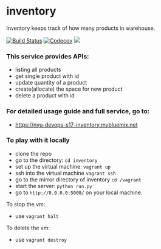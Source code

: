 # inventory
Inventory keeps track of how many products in warehouse.

[![Build Status](https://travis-ci.org/devops-foxtrot-s17/inventory.svg?branch=master)](https://travis-ci.org/devops-foxtrot-s17/inventory)
[![Codecov](https://img.shields.io/codecov/c/github/devops-foxtrot-s17/inventory.svg)]()
<a href="https://zenhub.com"><img src="https://raw.githubusercontent.com/ZenHubIO/support/master/zenhub-badge.png"></a>

### This service provides APIs:
- listing all products
- get single product with id
- update quantity of a product
- create(allocate) the space for new product
- delete a product with id

### For detailed usage guide and full service, go to:
-  https://nyu-devops-s17-inventory.mybluemix.net

### To play with it locally
- clone the repo
- go to the directory: ```cd inventory```
- set up the virtual machine: ```vagrant up```
- ssh into the virtual machine ```vagrant ssh```
- go to the mirror directory of inventory ```cd /vagrant```
- start the server: ```python run.py```
- go to ```http://0.0.0.0:5000/``` on your local machine.

To stop the vm:
- use ```vagrant halt```

To delete the vm:
- use ```vagrant destroy```
